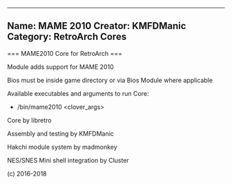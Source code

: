 -----------------------
Name: MAME 2010 
Creator: KMFDManic
Category: RetroArch Cores
-----------------------
=== MAME2010 Core for RetroArch ===

Module adds support for MAME 2010

Bios must be inside game directory or via Bios Module where applicable

Available executables and arguments to run Core:
- /bin/mame2010 <rom> <clover_args>

Core by libretro

Assembly and testing by KMFDManic

Hakchi module system by madmonkey

NES/SNES Mini shell integration by Cluster

(c) 2016-2018

